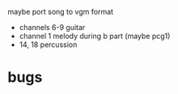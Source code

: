 maybe port song to vgm format
- channels 6-9 guitar
- channel 1 melody during b part (maybe pcg1)
- 14, 18 percussion

# bugs
